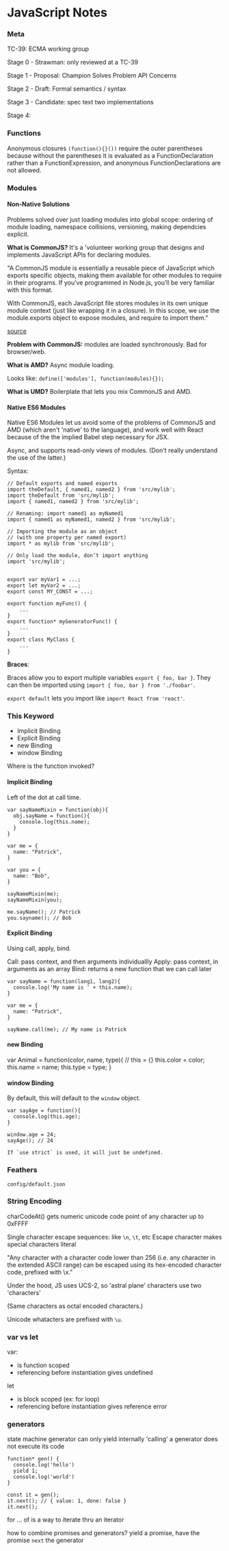 # JavaScript Notes

### Meta

TC-39: ECMA working group

Stage 0 - Strawman:
only reviewed at a TC-39

Stage 1 - Proposal:
Champion
Solves Problem
API
Concerns

Stage 2 - Draft:
Formal semantics / syntax

Stage 3 - Candidate:
spec text
two implementations

Stage 4:



### Functions

Anonymous closures `(function(){}())` require the outer parentheses because
without the parentheses it is evaluated as a FunctionDeclaration rather than a
FunctionExpression, and anonymous FunctionDeclarations are not allowed. 

### Modules

#### Non-Native Solutions

Problems solved over just loading modules into global scope: ordering of module
loading, namespace collisions, versioning, making dependcies explicit.

__What is CommonJS?__  It's a 'volunteer working group that designs and
implements JavaScript APIs for declaring modules.

"A CommonJS module is essentially a reusable piece of JavaScript which exports
specific objects, making them available for other modules to require in their
programs. If you’ve programmed in Node.js, you’ll be very familiar with this
format.

With CommonJS, each JavaScript file stores modules in its own unique module
context (just like wrapping it in a closure). In this scope, we use the
module.exports object to expose modules, and require to import them."

[source](https://medium.freecodecamp.com/javascript-modules-a-beginner-s-guide-783f7d7a5fcc#.ti2j1lji9)

__Problem with CommonJS:__ modules are loaded synchronously.  Bad for
browser/web.

__What is AMD?__ Async module loading.

Looks like: `define(['modules'], function(modules){});`

__What is UMD?__ Boilerplate that lets you mix CommonJS and AMD.

#### Native ES6 Modules

Native ES6 Modules let us avoid some of the problems of CommonJS and AMD (which
aren't 'native' to the language), and work well with React because of the the
implied Babel step necessary for JSX.

Async, and supports read-only views of modules.  (Don't really understand the
use of the latter.)

Syntax:

```
// Default exports and named exports
import theDefault, { named1, named2 } from 'src/mylib';
import theDefault from 'src/mylib';
import { named1, named2 } from 'src/mylib';

// Renaming: import named1 as myNamed1
import { named1 as myNamed1, named2 } from 'src/mylib';

// Importing the module as an object
// (with one property per named export)
import * as mylib from 'src/mylib';

// Only load the module, don’t import anything
import 'src/mylib';


export var myVar1 = ...;
export let myVar2 = ...;
export const MY_CONST = ...;

export function myFunc() {
    ...
}
export function* myGeneratorFunc() {
    ...
}
export class MyClass {
    ...
}
```

__Braces__:

Braces allow you to export multiple variables `export { foo, bar }`.
They can then be imported using `import { foo, bar } from './foobar'`.

`export default` lets you import like `import React from 'react'`.

### This Keyword

- Implicit Binding
- Explicit Binding
- new Binding
- window Binding

Where is the function invoked?

#### Implicit Binding

Left of the dot at call time.

```
var sayNameMixin = function(obj){
  obj.sayName = function(){
    console.log(this.name);
  }
}

var me = {
  name: "Patrick",
}

var you = {
  name: "Bob",
}

sayNameMixin(me);
sayNameMixin(you);

me.sayName(); // Patrick
you.sayname(); // Bob

```

#### Explicit Binding

Using call, apply, bind.

Call: pass context, and then arguments individuallly
Apply: pass context, in arguments as an array
Bind: returns a new function that we can call later

```
var sayName = function(lang1, lang2){
  console.log('My name is ' + this.name);
}

var me = {
  name: "Patrick",
}

sayName.call(me); // My name is Patrick
```

#### new Binding

var Animal = function(color, name, type){
  // this = {}
  this.color = color;
  this.name = name;
  this.type = type;
}

#### window Binding

By default, this will default to the `window` object.
```
var sayAge = function(){
  console.log(this.age);
}

window.age = 24;
sayAge(); // 24

If `use strict` is used, it will just be undefined.
```

### Feathers

`config/default.json`

### String Encoding

charCodeAt() gets numeric unicode code point of any character up to 0xFFFF

Single character escape sequences: like `\n`, `\t`, etc
Escape character makes special characters literal

"Any character with a character code lower than 256 (i.e. any character in the extended ASCII range) can be escaped using its hex-encoded character code, prefixed with \x."

Under the hood, JS uses UCS-2, so 'astral plane' characters use two 'characters'

(Same characters as octal encoded characters.)

Unicode whatacters are prefixed with `\u`.


### var vs let

var: 
- is function scoped
- referencing before instantiation gives undefined

let
- is block scoped (ex: for loop)
- referencing before instantiation gives reference error

### generators

state machine
generator can only yield internally
'calling' a generator does not execute its code

```
function* gen() {
  console.log('hello')
  yield 1;
  console.log('world')
}

const it = gen();
it.next(); // { value: 1, done: false }
it.next();
```

for ... of is a way to iterate thru an iterator

how to combine promises and generators?
yield a promise, have the promise `next` the generator
